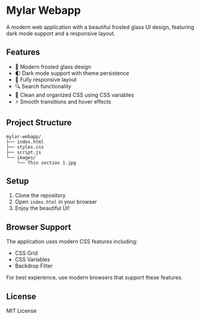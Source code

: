 # Mylar Webapp

A modern web application with a beautiful frosted glass UI design, featuring dark mode support and a responsive layout.

## Features

- 🎨 Modern frosted glass design
- 🌓 Dark mode support with theme persistence
- 📱 Fully responsive layout
- 🔍 Search functionality
- 🎯 Clean and organized CSS using CSS variables
- ⚡ Smooth transitions and hover effects

## Project Structure

```
mylar-webapp/
├── index.html
├── styles.css
├── script.js
└── images/
    └── Thin section 1.jpg
```

## Setup

1. Clone the repository
2. Open `index.html` in your browser
3. Enjoy the beautiful UI!

## Browser Support

The application uses modern CSS features including:

- CSS Grid
- CSS Variables
- Backdrop Filter

For best experience, use modern browsers that support these features.

## License

MIT License

